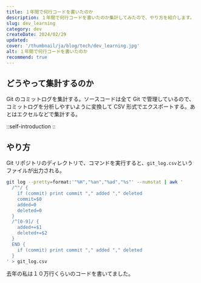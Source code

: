 ```yaml
---
title: １年間で何行コードを書いたのか
description: １年間で何行コードを書いたのか集計してみたので、やり方を紹介します。
slug: dev_learning
category: dev
createDate: 2024/02/29
updated: 
cover: '/thumbnail/ja/blog/tech/dev_learning.jpg'
alt: １年間で何行コードを書いたのか
recommend: true
---
```


## どうやって集計するのか

Git のコミットログを集計する。ソースコードは全て Git で管理しているので、コミットログを分析しやすいように変換して CSV 形式でエクスポートする。あとはエクセルなどで集計する。

::self-introduction
::

## やり方

Git リポジトリのディレクトリで、コマンドを実行すると、`git_log.csv`というファイルが出力される。

```bash
git log --pretty=format:'"%H","%an","%ad","%s"' --numstat | awk '
  /^"/ {
    if (commit) print commit "," added "," deleted
    commit=$0
    added=0
    deleted=0
  }
  /^[0-9]/ {
    added+=$1
    deleted+=$2
  }
  END {
    if (commit) print commit "," added "," deleted
  }
' > git_log.csv
```

去年の私は１０万行くらいのコードを書いてました。